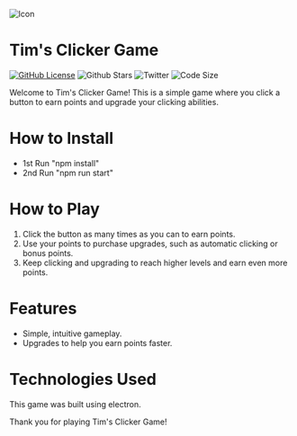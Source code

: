 ![Icon](https://user-images.githubusercontent.com/102999216/222454410-4b701146-b656-41fa-a847-302d11746d24.png)

# Tim's Clicker Game

[![GitHub License](https://img.shields.io/github/license/TimNotHere/AIDR-Ad-Blocker)](LICENSE) ![Github Stars](https://img.shields.io/github/stars/TimNotHere/timnothere.github.io?style=social) ![Twitter](https://img.shields.io/twitter/follow/NotTimNotHere?style=social) ![Code Size](https://img.shields.io/github/languages/code-size/TimNotHere/Tims-Clicker-Game)

Welcome to Tim's Clicker Game! This is a simple game where you click a button to earn points and upgrade your clicking abilities.

# How to Install

* 1st Run "npm install"
* 2nd Run "npm run start"

# How to Play

1. Click the button as many times as you can to earn points.
2. Use your points to purchase upgrades, such as automatic clicking or bonus points.
3. Keep clicking and upgrading to reach higher levels and earn even more points.

# Features

* Simple, intuitive gameplay.
* Upgrades to help you earn points faster.

# Technologies Used

This game was built using electron.



Thank you for playing Tim's Clicker Game!
